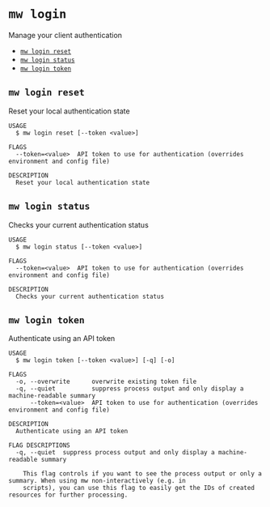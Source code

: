 `mw login`
==========

Manage your client authentication

* [`mw login reset`](#mw-login-reset)
* [`mw login status`](#mw-login-status)
* [`mw login token`](#mw-login-token)

## `mw login reset`

Reset your local authentication state

```
USAGE
  $ mw login reset [--token <value>]

FLAGS
  --token=<value>  API token to use for authentication (overrides environment and config file)

DESCRIPTION
  Reset your local authentication state
```

## `mw login status`

Checks your current authentication status

```
USAGE
  $ mw login status [--token <value>]

FLAGS
  --token=<value>  API token to use for authentication (overrides environment and config file)

DESCRIPTION
  Checks your current authentication status
```

## `mw login token`

Authenticate using an API token

```
USAGE
  $ mw login token [--token <value>] [-q] [-o]

FLAGS
  -o, --overwrite      overwrite existing token file
  -q, --quiet          suppress process output and only display a machine-readable summary
      --token=<value>  API token to use for authentication (overrides environment and config file)

DESCRIPTION
  Authenticate using an API token

FLAG DESCRIPTIONS
  -q, --quiet  suppress process output and only display a machine-readable summary

    This flag controls if you want to see the process output or only a summary. When using mw non-interactively (e.g. in
    scripts), you can use this flag to easily get the IDs of created resources for further processing.
```
